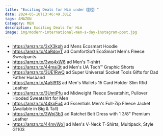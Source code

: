 ```yaml
---
title: "Exciting Deals for Him under 2️⃣0️⃣ "
date: 2024-05-10T13:46:49.301Z
tags: AMAZON
Category: MEN
description: Exciting Deals for Him
image: img/modern-international-men-s-day-instagram-post.jpg
---
```

* https://amzn.to/3xX3kph    ad
  Mens Ecosmart Hoodie
* https://amzn.to/4aRdoyT   ad
  ComfortSoft EcoSmart Men's Fleece Sweatpants
* https://amzn.to/3wo4xW6   ad
  Men's T-shirt
* https://amzn.to/44mai3t   ad
  Men's UA Tech™ Graphic Shorts
* https://amzn.to/3UE1RwQ   ad
  Super Universal Socket Tools Gifts for Dad Father Husband
* https://amzn.to/4a5I91S    ad
  Men's Wallets 15 Card Holder Slim Rfid Leather
* https://amzn.to/3UmtPfu   ad
  Midweight Fleece Sweatshirt, Pullover Hooded Sweatshirt for Men
* https://amzn.to/44kxFu4    ad
  Essentials Men's Full-Zip Fleece Jacket (Available in Big & Tall)
* https://amzn.to/3Wpj3b3   ad
  Ratchet Belt Dress with 1 3/8" Premium Leather
* https://amzn.to/44mvWo1   ad
  Men's V-Neck T-Shirts, Multipack, Style G1103